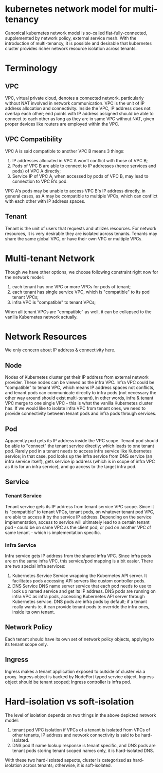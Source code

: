 kubernetes network model for multi-tenancy
==========================================

Canonical kubernetes network model is so-called flat-fully-connected, supplemented by network policy, external service mesh. With the introduction of multi-tenancy, it is possible and desirable that kubernetes cluster provides richer network resource isolation across tenants.


# Terminology
## VPC 
VPC, virtual private cloud, denotes a connected network, particularly without NAT involved in network communication. VPC is the unit of IP address allocation and connectivity. Inside the VPC, IP address does not overlap each other; end points with IP address assigned should be able to connect to each other as long as they are in same VPC without NAT, given proper devices like routers are employed within the VPC.

## VPC Compatibility
VPC A is said compatible to another VPC B means 3 things:
1. IP addresses allocated in VPC A won't conflict with those of VPC B;
2. Pods of VPC B are able to connect to IP addresses (hence services and pods) of VPC A directly;
3. Service IP of VPC A, when accessed by pods of VPC B, may lead to connection to VPC B's pod.

VPC A's pods may be unable to access VPC B's IP address directly, in general cases, as A may be compatible to multiple VPCs, which can conflict with each other with IP address spaces.

## Tenant
Tenant is the unit of users that requests and utilizes resources. For network resources, it is very desirable they are isolated across tenants. Tenants may share the same global VPC, or have their own VPC or multiple VPCs.


# Multi-tenant Network
Though we have other options, we choose following constraint right now for the network model:
1. each tenant has one VPC or more VPCs for pods of tenant;
2. each tenant has single service VPC, which is "compatible" to its pod tenant VPCs;
3. infra VPC is "compatible" to tenant VPCs;

When all tenant VPCs are "compatible" as well, it can be collapsed to the vanilla Kubernetes network actually.

# Network Resources
We only concern about IP address & connectivity here.

## Node
Nodes of Kubernetes cluster get their IP address from external network provider. These nodes can be viewed as the infra VPC. Infra VPC could be "compatible" to tenant VPC, which means IP address spaces not conflicts, and tenant pods can communicate directly to infra pods (not necessary the other way around should exist multi-tenant), in other words, infra & tenant VPC merge to one single VPC - this is what the vanilla Kubernetes cluster has. If we would like to isolate infra VPC from tenant ones, we need to provide connectivity between tenant pods and infra pods through services.

## Pod
Apparently pod gets its IP address inside the VPC scope. 
Tenant pod should be able to "connect" the tenant service directly; which leads to one tenant pod. 
Rarely pod in a tenant needs to access infra service like Kubernetes service; in that case, pod looks up the infra service from DNS service (an infra service itself), gets service ip address (which is in scope of infra VPC as it is for an infra service), and go access to the target infra pod.

## Service
### Tenant Service
Tenant service gets its IP address from tenant service VPC scope. Since it is "compatible" to tenant VPCs, tenant pods, on whatever tenant pod VPC, are able to access it by the service IP address. Depending on the service implementation, access to service will ultimately lead to a certain tenant pod - could be on same VPC as the client pod, or pod on another VPC of same tenant - which is implementation specific.

### Infra Service
Infra service gets IP address from the shared infra VPC. Since infra pods are on the same infra VPC, this service/pod mapping is a bit easier.
There are two special infra services:
1. Kubernetes Service
Service wrapping the Kubernetes API server. It facilitates pods accessing API servers like custom controller pods. 
2. DNS Service
DNS name server service that each pod needs to use to look up named service and get its IP address. DNS pods are running on infra VPC as infra pods, accessing Kubernetes API server through Kubernetes service. 
DNS pods are infra pods by default; if a tenant really wants to, it can provide tenant pods to override the infra ones, inside its own tenant. 

## Network Policy
Each tenant should have its own set of network policy objects, applying to its tenant scope only.

## Ingress
Ingress makes a tenant application exposed to outside of cluster via a proxy. Ingress object is backed by NodePort typed service object. Ingress object should be tenant scoped; Ingress controller is infra pod.


# Hard-isolation vs soft-isolation
The level of isolation depends on two things in the above depicted network model:
1. tenant pod VPC isolation
if VPCs of a tenant is isolated from VPCs of other tenants, IP address and network connectivity is said to be hard-isolated.
2. DNS pod
If name lookup response is tenant specific, and DNS pods are tenant pods storing tenant scoped names only, it is hard-isolated DNS.

With these two hard-isolated aspects, cluster is categorized as hard-isolation across tenants; otherwise, it is soft-isolated.
